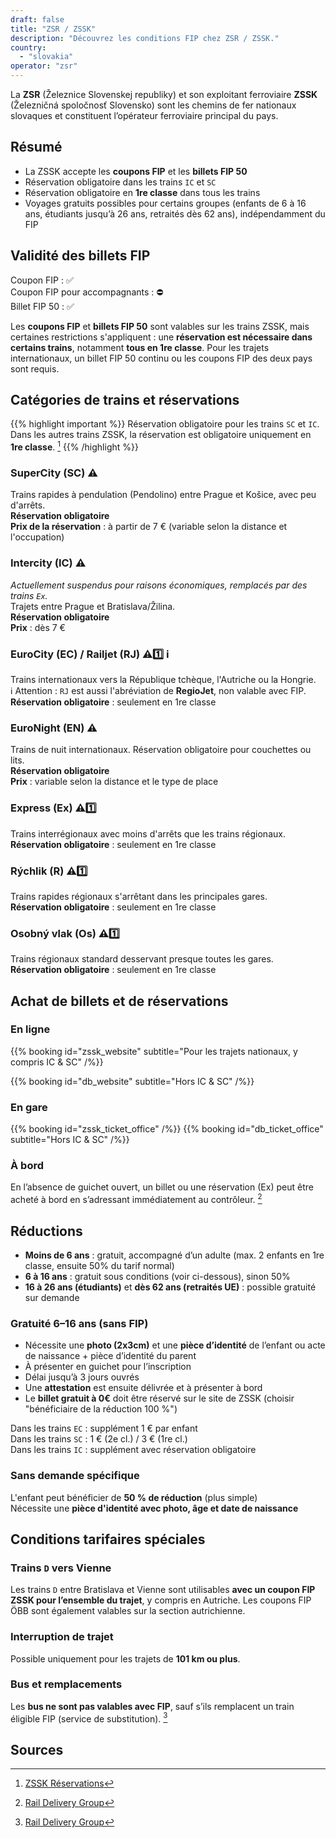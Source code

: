 ```yaml
---
draft: false
title: "ZSR / ZSSK"
description: "Découvrez les conditions FIP chez ZSR / ZSSK."
country:
  - "slovakia"
operator: "zsr"
---
```


La **ZSR** (Železnice Slovenskej republiky) et son exploitant ferroviaire **ZSSK** (Železničná spoločnosť Slovensko) sont les chemins de fer nationaux slovaques et constituent l’opérateur ferroviaire principal du pays.

## Résumé

- La ZSSK accepte les **coupons FIP** et les **billets FIP 50**
- Réservation obligatoire dans les trains `IC` et `SC`
- Réservation obligatoire en **1re classe** dans tous les trains
- Voyages gratuits possibles pour certains groupes (enfants de 6 à 16 ans, étudiants jusqu’à 26 ans, retraités dès 62 ans), indépendamment du FIP

## Validité des billets FIP

Coupon FIP : ✅ \
Coupon FIP pour accompagnants : ⛔ \
Billet FIP 50 : ✅

Les **coupons FIP** et **billets FIP 50** sont valables sur les trains ZSSK, mais certaines restrictions s'appliquent : une **réservation est nécessaire dans certains trains**, notamment **tous en 1re classe**. Pour les trajets internationaux, un billet FIP 50 continu ou les coupons FIP des deux pays sont requis.

## Catégories de trains et réservations

{{% highlight important %}}
Réservation obligatoire pour les trains `SC` et `IC`. Dans les autres trains ZSSK, la réservation est obligatoire uniquement en **1re classe**. [^2]
{{% /highlight %}}

### SuperCity (SC) ⚠️
Trains rapides à pendulation (Pendolino) entre Prague et Košice, avec peu d'arrêts. \
**Réservation obligatoire** \
**Prix de la réservation** : à partir de 7 € (variable selon la distance et l'occupation)

### Intercity (IC) ⚠️
*Actuellement suspendus pour raisons économiques, remplacés par des trains `Ex`.* \
Trajets entre Prague et Bratislava/Žilina. \
**Réservation obligatoire** \
**Prix** : dès 7 €

### EuroCity (EC) / Railjet (RJ) ⚠️1️⃣ ℹ️
Trains internationaux vers la République tchèque, l'Autriche ou la Hongrie. \
ℹ️ Attention : `RJ` est aussi l'abréviation de **RegioJet**, non valable avec FIP. \
**Réservation obligatoire** : seulement en 1re classe

### EuroNight (EN) ⚠️
Trains de nuit internationaux. Réservation obligatoire pour couchettes ou lits. \
**Réservation obligatoire** \
**Prix** : variable selon la distance et le type de place

### Express (Ex) ⚠️1️⃣
Trains interrégionaux avec moins d'arrêts que les trains régionaux. \
**Réservation obligatoire** : seulement en 1re classe

### Rýchlik (R) ⚠️1️⃣
Trains rapides régionaux s'arrêtant dans les principales gares. \
**Réservation obligatoire** : seulement en 1re classe

### Osobný vlak (Os) ⚠️1️⃣
Trains régionaux standard desservant presque toutes les gares. \
**Réservation obligatoire** : seulement en 1re classe

## Achat de billets et de réservations

### En ligne

{{% booking id="zssk_website" subtitle="Pour les trajets nationaux, y compris IC & SC" /%}}

{{% booking id="db_website" subtitle="Hors IC & SC" /%}}

### En gare

{{% booking id="zssk_ticket_office" /%}}
{{% booking id="db_ticket_office" subtitle="Hors IC & SC" /%}}

### À bord

En l’absence de guichet ouvert, un billet ou une réservation (Ex) peut être acheté à bord en s’adressant immédiatement au contrôleur. [^1]

## Réductions

- **Moins de 6 ans** : gratuit, accompagné d’un adulte (max. 2 enfants en 1re classe, ensuite 50% du tarif normal)
- **6 à 16 ans** : gratuit sous conditions (voir ci-dessous), sinon 50%
- **16 à 26 ans (étudiants)** et **dès 62 ans (retraités UE)** : possible gratuité sur demande

### Gratuité 6–16 ans (sans FIP)

- Nécessite une **photo (2x3cm)** et une **pièce d’identité** de l’enfant ou acte de naissance + pièce d’identité du parent
- À présenter en guichet pour l’inscription
- Délai jusqu’à 3 jours ouvrés
- Une **attestation** est ensuite délivrée et à présenter à bord
- Le **billet gratuit à 0€** doit être réservé sur le site de ZSSK (choisir "bénéficiaire de la réduction 100 %")

Dans les trains `EC` : supplément 1 € par enfant \
Dans les trains `SC` : 1 € (2e cl.) / 3 € (1re cl.) \
Dans les trains `IC` : supplément avec réservation obligatoire

### Sans demande spécifique

L'enfant peut bénéficier de **50 % de réduction** (plus simple) \
Nécessite une **pièce d'identité avec photo, âge et date de naissance**

## Conditions tarifaires spéciales

### Trains `D` vers Vienne

Les trains `D` entre Bratislava et Vienne sont utilisables **avec un coupon FIP ZSSK pour l’ensemble du trajet**, y compris en Autriche. Les coupons FIP ÖBB sont également valables sur la section autrichienne.

### Interruption de trajet

Possible uniquement pour les trajets de **101 km ou plus**.

### Bus et remplacements

Les **bus ne sont pas valables avec FIP**, sauf s’ils remplacent un train éligible FIP (service de substitution). [^1]

## Sources

[^1]: [Rail Delivery Group](https://www.raildeliverygroup.com/rst/europe-and-fip.html)
[^2]: [ZSSK Réservations](https://www.zssk.sk/en/seat-reservations)
